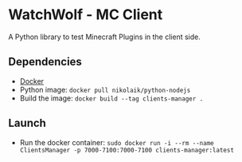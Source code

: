 # WatchWolf - MC Client
A Python library to test Minecraft Plugins in the client side.

## Dependencies
- [Docker](https://www.docker.com/get-started/)
- Python image: `docker pull nikolaik/python-nodejs`
- Build the image: `docker build --tag clients-manager .`

## Launch
- Run the docker container: `sudo docker run -i --rm --name ClientsManager -p 7000-7100:7000-7100 clients-manager:latest`